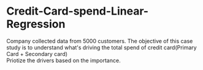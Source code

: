 # Credit-Card-spend-Linear-Regression
Company collected data from 5000 customers. The objective of this case study is to understand what's driving the total spend of credit card(Primary Card + Secondary card)	
Priotize the drivers based on the importance. 	
